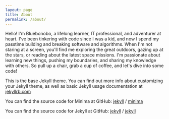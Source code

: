 ```yaml
---
layout: page
title: About
permalink: /about/
---
```


<p>Hello! I'm Bluebonobo, a lifelong learner, IT professional, and adventurer at heart. I've been tinkering with code since I was a kid, and now I spend my passtime building and breaking software and algorithms. When I'm not staring at a screen, you'll find me exploring the great outdoors, gazing up at the stars, or reading about the latest space missions. I'm passionate about learning new things, pushing my boundaries, and sharing my knowledge with others. So pull up a chair, grab a cup of coffee, and let's dive into some code! </p>


This is the base Jekyll theme. You can find out more info about customizing your Jekyll theme, as well as basic Jekyll usage documentation at [jekyllrb.com](https://jekyllrb.com/)

You can find the source code for Minima at GitHub:
[jekyll][jekyll-organization] /
[minima](https://github.com/jekyll/minima)

You can find the source code for Jekyll at GitHub:
[jekyll][jekyll-organization] /
[jekyll](https://github.com/jekyll/jekyll)


[jekyll-organization]: https://github.com/jekyll
